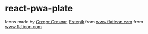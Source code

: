 # react-pwa-plate

Icons made by 
<a href="https://www.flaticon.com/authors/gregor-cresnar" title="Gregor Cresnar">Gregor Cresnar</a>,
<a href="https://www.flaticon.com/authors/freepik" title="Freepik">Freepik</a> 
from <a href="https://www.flaticon.com/" title="Flaticon"> www.flaticon.com</a>
from <a href="https://www.flaticon.com/" title="Flaticon"> www.flaticon.com</a>